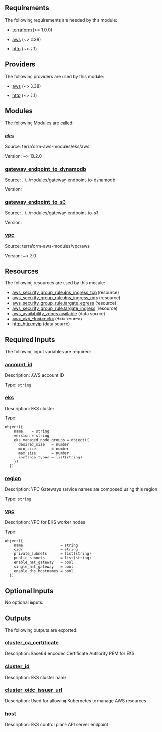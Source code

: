 <!-- BEGIN_TF_DOCS -->
## Requirements

The following requirements are needed by this module:

- <a name="requirement_terraform"></a> [terraform](#requirement\_terraform) (>= 1.0.0)

- <a name="requirement_aws"></a> [aws](#requirement\_aws) (~> 3.38)

- <a name="requirement_http"></a> [http](#requirement\_http) (~> 2.1)

## Providers

The following providers are used by this module:

- <a name="provider_aws"></a> [aws](#provider\_aws) (~> 3.38)

- <a name="provider_http"></a> [http](#provider\_http) (~> 2.1)

## Modules

The following Modules are called:

### <a name="module_eks"></a> [eks](#module\_eks)

Source: terraform-aws-modules/eks/aws

Version: ~> 18.2.0

### <a name="module_gateway_endpoint_to_dynamodb"></a> [gateway\_endpoint\_to\_dynamodb](#module\_gateway\_endpoint\_to\_dynamodb)

Source: ../../modules/gateway-endpoint-to-dynamodb

Version:

### <a name="module_gateway_endpoint_to_s3"></a> [gateway\_endpoint\_to\_s3](#module\_gateway\_endpoint\_to\_s3)

Source: ../../modules/gateway-endpoint-to-s3

Version:

### <a name="module_vpc"></a> [vpc](#module\_vpc)

Source: terraform-aws-modules/vpc/aws

Version: ~> 3.0

## Resources

The following resources are used by this module:

- [aws_security_group_rule.dns_ingress_tcp](https://registry.terraform.io/providers/hashicorp/aws/latest/docs/resources/security_group_rule) (resource)
- [aws_security_group_rule.dns_ingress_udp](https://registry.terraform.io/providers/hashicorp/aws/latest/docs/resources/security_group_rule) (resource)
- [aws_security_group_rule.fargate_egress](https://registry.terraform.io/providers/hashicorp/aws/latest/docs/resources/security_group_rule) (resource)
- [aws_security_group_rule.fargate_ingress](https://registry.terraform.io/providers/hashicorp/aws/latest/docs/resources/security_group_rule) (resource)
- [aws_availability_zones.available](https://registry.terraform.io/providers/hashicorp/aws/latest/docs/data-sources/availability_zones) (data source)
- [aws_eks_cluster.eks](https://registry.terraform.io/providers/hashicorp/aws/latest/docs/data-sources/eks_cluster) (data source)
- [http_http.myip](https://registry.terraform.io/providers/hashicorp/http/latest/docs/data-sources/http) (data source)

## Required Inputs

The following input variables are required:

### <a name="input_account_id"></a> [account\_id](#input\_account\_id)

Description: AWS account ID

Type: `string`

### <a name="input_eks"></a> [eks](#input\_eks)

Description: EKS cluster

Type:

```hcl
object({
    name    = string
    version = string
    eks_managed_node_groups = object({
      desired_size   = number
      min_size       = number
      max_size       = number
      instance_types = list(string)
    })
  })
```

### <a name="input_region"></a> [region](#input\_region)

Description: VPC Gateways service names are composed using this region

Type: `string`

### <a name="input_vpc"></a> [vpc](#input\_vpc)

Description: VPC for EKS worker nodes

Type:

```hcl
object({
    name                 = string
    cidr                 = string
    private_subnets      = list(string)
    public_subnets       = list(string)
    enable_nat_gateway   = bool
    single_nat_gateway   = bool
    enable_dns_hostnames = bool
  })
```

## Optional Inputs

No optional inputs.

## Outputs

The following outputs are exported:

### <a name="output_cluster_ca_certificate"></a> [cluster\_ca\_certificate](#output\_cluster\_ca\_certificate)

Description: Base64 encoded Certificate Authority PEM for EKS

### <a name="output_cluster_id"></a> [cluster\_id](#output\_cluster\_id)

Description: EKS cluster name

### <a name="output_cluster_oidc_issuer_url"></a> [cluster\_oidc\_issuer\_url](#output\_cluster\_oidc\_issuer\_url)

Description: Used for allowing Kubernetes to manage AWS resources

### <a name="output_host"></a> [host](#output\_host)

Description: EKS control plane API server endpoint
<!-- END_TF_DOCS -->